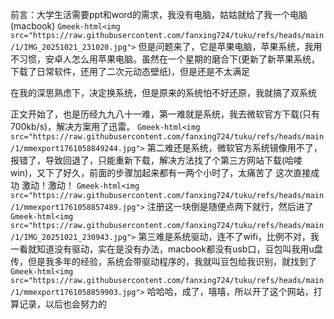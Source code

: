 前言：大学生活需要ppt和word的需求，我没有电脑，姑姑就给了我一个电脑(macbook)
`Gmeek-html<img src="https://raw.githubusercontent.com/fanxing724/tuku/refs/heads/main/1/IMG_20251021_231020.jpg">`
但是问题来了，它是苹果电脑，苹果系统，我用不习惯，安卓人怎么用苹果电脑。虽然在一个星期的磨合下(更新了新苹果系统，下载了日常软件，还用了二次元动态壁纸)，但是还是不太满足

在我的深思熟虑下，决定换系统，但是原来的系统怕不好还原，我就搞了双系统

正文开始了，也是历经九九八十一难，第一难就是系统，我去微软官方下载(只有700kb/s)，解决方案用了迅雷。
`Gmeek-html<img src="https://raw.githubusercontent.com/fanxing724/tuku/refs/heads/main/1/mmexport1761058849244.jpg">`
第二难还是系统，微软官方系统镜像用不了，报错了，导致回退了，只能重新下载，解决方法找了个第三方网站下载(哈喽win)，又下了好久，前面的步骤加起来都有一两个小时了，太痛苦了
这次直接成功
激动！激动！
`Gmeek-html<img src="https://raw.githubusercontent.com/fanxing724/tuku/refs/heads/main/1/mmexport1761058857489.jpg">`
注册这一块倒是随便点两下就行，然后进了
`Gmeek-html<img src="https://raw.githubusercontent.com/fanxing724/tuku/refs/heads/main/1/IMG_20251021_230943.jpg">`
第三难是系统驱动，连不了wifi，比例不对，我一看就知道没有驱动，实在是没有办法，macbook都没有usb口，豆包叫我用u盘传，但是我多年的经验，系统会带驱动程序的，我就叫豆包给我识别，就找到了
`Gmeek-html<img src="https://raw.githubusercontent.com/fanxing724/tuku/refs/heads/main/1/mmexport1761058859903.jpg">`
哈哈哈，成了，嘻嘻，所以开了这个网站，打算记录，以后也会努力的
